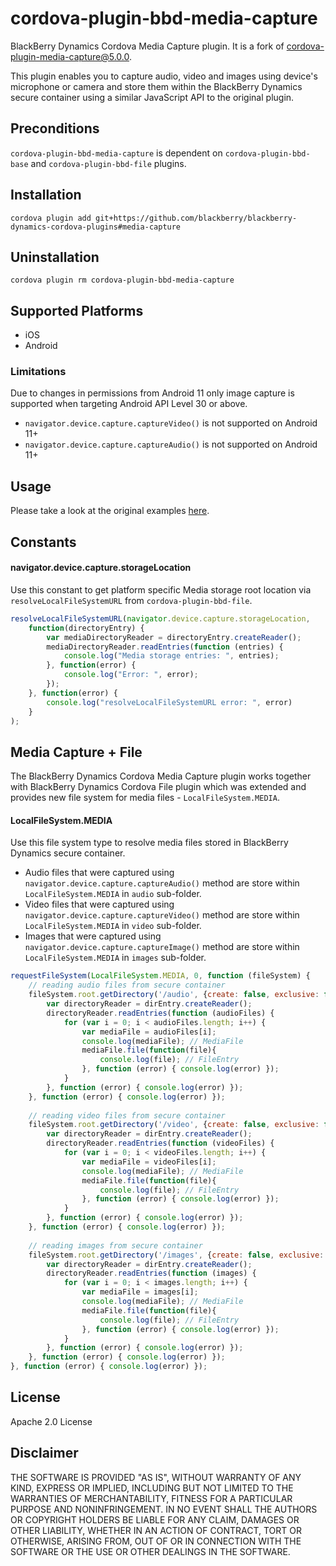 # cordova-plugin-bbd-media-capture
BlackBerry Dynamics Cordova Media Capture plugin. It is a fork of [cordova-plugin-media-capture@5.0.0](https://github.com/apache/cordova-plugin-media-capture). 

This plugin enables you to capture audio, video and images using device's microphone or camera and store them within the BlackBerry Dynamics secure container using a similar JavaScript API to the original plugin.

## Preconditions
`cordova-plugin-bbd-media-capture` is dependent on `cordova-plugin-bbd-base` and `cordova-plugin-bbd-file` plugins.

## Installation
`cordova plugin add git+https://github.com/blackberry/blackberry-dynamics-cordova-plugins#media-capture`

## Uninstallation
`cordova plugin rm cordova-plugin-bbd-media-capture`

## Supported Platforms
- iOS
- Android

### Limitations
Due to changes in permissions from Android 11 only image capture is supported when targeting Android API Level 30 or above.
- `navigator.device.capture.captureVideo()` is not supported on Android 11+
- `navigator.device.capture.captureAudio()` is not supported on Android 11+

## Usage
Please take a look at the original examples [here](https://github.com/apache/cordova-plugin-media-capture).

## Constants
#### navigator.device.capture.storageLocation
Use this constant to get platform specific Media storage root location via `resolveLocalFileSystemURL` from `cordova-plugin-bbd-file`.
```javascript
resolveLocalFileSystemURL(navigator.device.capture.storageLocation,
    function(directoryEntry) {
        var mediaDirectoryReader = directoryEntry.createReader();
        mediaDirectoryReader.readEntries(function (entries) {
            console.log("Media storage entries: ", entries);
        }, function(error) {
            console.log("Error: ", error);
        });
    }, function(error) {
        console.log("resolveLocalFileSystemURL error: ", error)
    }
);
```

## Media Capture + File
The BlackBerry Dynamics Cordova Media Capture plugin works together with BlackBerry Dynamics Cordova File plugin which was extended and provides new file system for media files - `LocalFileSystem.MEDIA`.

#### LocalFileSystem.MEDIA
Use this file system type to resolve media files stored in BlackBerry Dynamics secure container.
- Audio files that were captured using `navigator.device.capture.captureAudio()` method are store within `LocalFileSystem.MEDIA` in `audio` sub-folder.
- Video files that were captured using `navigator.device.capture.captureVideo()` method are store within `LocalFileSystem.MEDIA` in `video` sub-folder.
- Images that were captured using `navigator.device.capture.captureImage()` method are store within `LocalFileSystem.MEDIA` in `images` sub-folder.

```javascript
requestFileSystem(LocalFileSystem.MEDIA, 0, function (fileSystem) {
    // reading audio files from secure container
    fileSystem.root.getDirectory('/audio', {create: false, exclusive: false}, function (dirEntry) {
        var directoryReader = dirEntry.createReader();
        directoryReader.readEntries(function (audioFiles) {
            for (var i = 0; i < audioFiles.length; i++) {
                var mediaFile = audioFiles[i];
                console.log(mediaFile); // MediaFile
                mediaFile.file(function(file){
                    console.log(file); // FileEntry
                }, function (error) { console.log(error) });
            }
        }, function (error) { console.log(error) });
    }, function (error) { console.log(error) });
    
    // reading video files from secure container
    fileSystem.root.getDirectory('/video', {create: false, exclusive: false}, function (dirEntry) {
        var directoryReader = dirEntry.createReader();
        directoryReader.readEntries(function (videoFiles) {
            for (var i = 0; i < videoFiles.length; i++) {
                var mediaFile = videoFiles[i];
                console.log(mediaFile); // MediaFile
                mediaFile.file(function(file){
                    console.log(file); // FileEntry
                }, function (error) { console.log(error) });
            }
        }, function (error) { console.log(error) });
    }, function (error) { console.log(error) });
    
    // reading images from secure container
    fileSystem.root.getDirectory('/images', {create: false, exclusive: false}, function (dirEntry) {
        var directoryReader = dirEntry.createReader();
        directoryReader.readEntries(function (images) {
            for (var i = 0; i < images.length; i++) {
                var mediaFile = images[i];
                console.log(mediaFile); // MediaFile
                mediaFile.file(function(file){
                    console.log(file); // FileEntry
                }, function (error) { console.log(error) });
            }
        }, function (error) { console.log(error) });
    }, function (error) { console.log(error) });
}, function (error) { console.log(error) });
```

## License

Apache 2.0 License

## Disclaimer

THE SOFTWARE IS PROVIDED "AS IS", WITHOUT WARRANTY OF ANY KIND, EXPRESS OR IMPLIED, INCLUDING BUT NOT LIMITED TO THE WARRANTIES OF MERCHANTABILITY, FITNESS FOR A PARTICULAR PURPOSE AND NONINFRINGEMENT. IN NO EVENT SHALL THE AUTHORS OR COPYRIGHT HOLDERS BE LIABLE FOR ANY CLAIM, DAMAGES OR OTHER LIABILITY, WHETHER IN AN ACTION OF CONTRACT, TORT OR OTHERWISE, ARISING FROM, OUT OF OR IN CONNECTION WITH THE SOFTWARE OR THE USE OR OTHER DEALINGS IN THE SOFTWARE.
